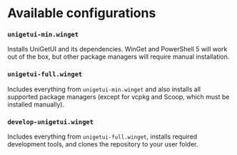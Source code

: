 # Available configurations

### `unigetui-min.winget`
Installs UniGetUI and its dependencies. WinGet and PowerShell 5 will work out of the box, but other package managers will require manual installation.

### `unigetui-full.winget`
Includes everything from `unigetui-min.winget` and also installs all supported package managers (except for vcpkg and Scoop, which must be installed manually).

### `develop-unigetui.winget`
Includes everything from `unigetui-full.winget`, installs required development tools, and clones the repository to your user folder.
